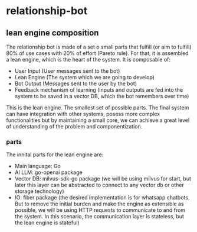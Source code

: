 # relationship-bot

## lean engine composition

The relationship bot is made of a set o small parts that fulfill (or aim to fulfill) 80% of use cases with 20% of effort (Pareto rule). For that, it is assembled a lean engine, which is the heart of the system. It is composable of:

- User Input (User messages sent to the bot)
- Lean Engine (The system which we are going to develop)
- Bot Output (Messages sent to the user by the bot)
- Feedback mechanism of learning (inputs and outputs are fed into the system to be saved in a vector DB, which the bot remembers over time)

This is the lean engine. The smallest set of possible parts. The final system can have integration with other systems, posess more complex functionalities but by maintaining a small core, we can achieve a great level of understanding of the problem and componentization. 

### parts

The innital parts for the lean engine are:

- Main language: Go
- AI LLM: go-openai package
- Vector DB: milvus-sdk-go package (we will be using milvus for start, but later this layer can be abstracted to connect to any vector db or other storage technology)
- IO: fiber package (the desired implementation is for whatsapp chatbots. But to remove the initial burden and make the engine as extensible as possible, we will be using HTTP requests to communicate to and from the system. In this scenario, the communication layer is stateless, but the lean engine is stateful)

